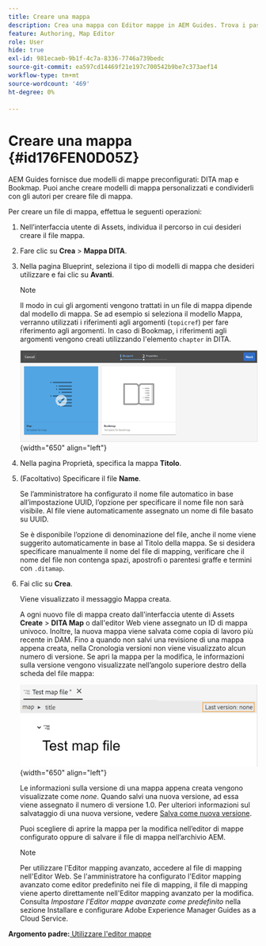 ```yaml
---
title: Creare una mappa
description: Crea una mappa con Editor mappe in AEM Guides. Trova i passaggi per creare un file di mappa basato su un modello di mappa.
feature: Authoring, Map Editor
role: User
hide: true
exl-id: 981ecaeb-9b1f-4c7a-8336-7746a739bedc
source-git-commit: ea597cd14469f21e197c700542b9be7c373aef14
workflow-type: tm+mt
source-wordcount: '469'
ht-degree: 0%

---
```


# Creare una mappa {#id176FEN0D05Z}

AEM Guides fornisce due modelli di mappe preconfigurati: DITA map e Bookmap. Puoi anche creare modelli di mappa personalizzati e condividerli con gli autori per creare file di mappa.

Per creare un file di mappa, effettua le seguenti operazioni:

1. Nell’interfaccia utente di Assets, individua il percorso in cui desideri creare il file mappa.

1. Fare clic su **Crea** \> **Mappa DITA**.

1. Nella pagina Blueprint, seleziona il tipo di modelli di mappa che desideri utilizzare e fai clic su **Avanti**.

   >[!NOTE]
   >
   > Il modo in cui gli argomenti vengono trattati in un file di mappa dipende dal modello di mappa. Se ad esempio si seleziona il modello Mappa, verranno utilizzati i riferimenti agli argomenti \(`topicref`\) per fare riferimento agli argomenti. In caso di Bookmap, i riferimenti agli argomenti vengono creati utilizzando l&#39;elemento `chapter` in DITA.

   ![](images/map-template.png){width="650" align="left"}

1. Nella pagina Proprietà, specifica la mappa **Titolo**.

1. \(Facoltativo\) Specificare il file **Name**.

   Se l’amministratore ha configurato il nome file automatico in base all’impostazione UUID, l’opzione per specificare il nome file non sarà visibile. Al file viene automaticamente assegnato un nome di file basato su UUID.

   Se è disponibile l’opzione di denominazione del file, anche il nome viene suggerito automaticamente in base al Titolo della mappa. Se si desidera specificare manualmente il nome del file di mapping, verificare che il nome del file non contenga spazi, apostrofi o parentesi graffe e termini con `.ditamap`.

1. Fai clic su **Crea**.

   Viene visualizzato il messaggio Mappa creata.

   A ogni nuovo file di mappa creato dall&#39;interfaccia utente di Assets **Create** \> **DITA Map** o dall&#39;editor Web viene assegnato un ID di mappa univoco. Inoltre, la nuova mappa viene salvata come copia di lavoro più recente in DAM. Fino a quando non salvi una revisione di una mappa appena creata, nella Cronologia versioni non viene visualizzato alcun numero di versione. Se apri la mappa per la modifica, le informazioni sulla versione vengono visualizzate nell’angolo superiore destro della scheda del file mappa:

   ![](images/first-version-map-none.png){width="650" align="left"}

   Le informazioni sulla versione di una mappa appena creata vengono visualizzate come *none*. Quando salvi una nuova versione, ad essa viene assegnato il numero di versione 1.0. Per ulteriori informazioni sul salvataggio di una nuova versione, vedere [Salva come nuova versione](web-editor-features.md#save-as-new-version-id209ME400GXA).

   Puoi scegliere di aprire la mappa per la modifica nell’editor di mappe configurato oppure di salvare il file di mappa nell’archivio AEM.

   >[!NOTE]
   >
   > Per utilizzare l&#39;Editor mapping avanzato, accedere al file di mapping nell&#39;Editor Web. Se l&#39;amministratore ha configurato l&#39;Editor mapping avanzato come editor predefinito nei file di mapping, il file di mapping viene aperto direttamente nell&#39;Editor mapping avanzato per la modifica. Consulta *Impostare l&#39;Editor mappe avanzate come predefinito* nella sezione Installare e configurare Adobe Experience Manager Guides as a Cloud Service.


**Argomento padre:**&#x200B;[&#x200B; Utilizzare l&#39;editor mappe](map-editor.md)
